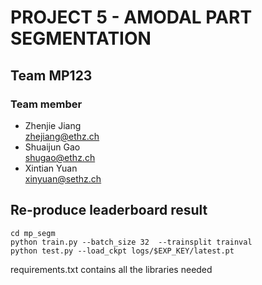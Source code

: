 # PROJECT 5 - AMODAL PART SEGMENTATION
## Team MP123
### Team member
- Zhenjie Jiang     
zhejiang@ethz.ch
-  Shuaijun Gao <br />
shugao@ethz.ch
-  Xintian Yuan <br />
xinyuan@sethz.ch


## Re-produce leaderboard result
```console
cd mp_segm
python train.py --batch_size 32  --trainsplit trainval
python test.py --load_ckpt logs/$EXP_KEY/latest.pt
```
requirements.txt contains all the libraries needed